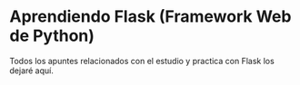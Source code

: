 # Aprendiendo Flask (Framework Web de Python)
Todos los apuntes relacionados con el estudio y practica con Flask los dejaré aquí.
